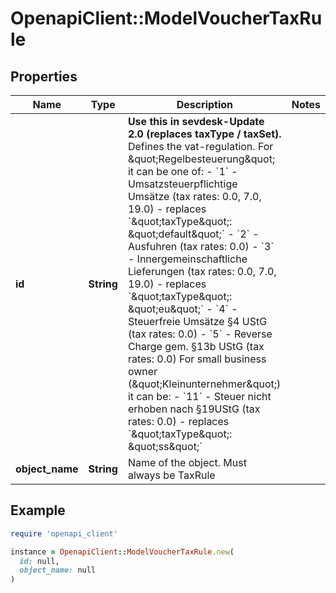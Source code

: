 # OpenapiClient::ModelVoucherTaxRule

## Properties

| Name | Type | Description | Notes |
| ---- | ---- | ----------- | ----- |
| **id** | **String** | **Use this in sevdesk-Update 2.0 (replaces taxType / taxSet).**  Defines the vat-regulation. For \&quot;Regelbesteuerung\&quot; it can be one of:   - &#x60;1&#x60; - Umsatzsteuerpflichtige Umsätze (tax rates: 0.0, 7.0, 19.0) - replaces &#x60;\&quot;taxType\&quot;: \&quot;default\&quot;&#x60;   - &#x60;2&#x60; - Ausfuhren (tax rates: 0.0)   - &#x60;3&#x60; - Innergemeinschaftliche Lieferungen (tax rates: 0.0, 7.0, 19.0) - replaces &#x60;\&quot;taxType\&quot;: \&quot;eu\&quot;&#x60;   - &#x60;4&#x60; - Steuerfreie Umsätze §4 UStG (tax rates: 0.0)   - &#x60;5&#x60; - Reverse Charge gem. §13b UStG (tax rates: 0.0)  For small business owner (\&quot;Kleinunternehmer\&quot;) it can be:   - &#x60;11&#x60; - Steuer nicht erhoben nach §19UStG (tax rates: 0.0) - replaces &#x60;\&quot;taxType\&quot;: \&quot;ss\&quot;&#x60; |  |
| **object_name** | **String** | Name of the object. Must always be TaxRule |  |

## Example

```ruby
require 'openapi_client'

instance = OpenapiClient::ModelVoucherTaxRule.new(
  id: null,
  object_name: null
)
```

